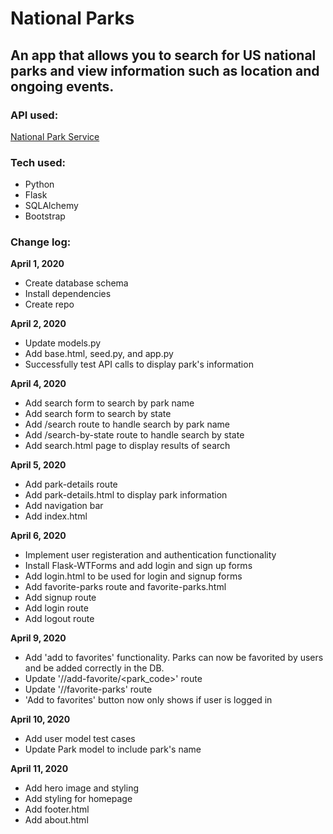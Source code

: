 # National Parks
## An app that allows you to search for US national parks and view information such as location and ongoing events. 

### API used: 
[National Park Service](https://www.nps.gov/subjects/developer/index.htm) 

### Tech used: 
- Python
- Flask
- SQLAlchemy
- Bootstrap 

### Change log: 

**April 1, 2020**
- Create database schema 
- Install dependencies 
- Create repo
  
**April 2, 2020**
- Update models.py
- Add base.html, seed.py, and app.py
- Successfully test API calls to display park's information 

**April 4, 2020**
- Add search form to search by park name
- Add search form to search by state
- Add /search route to handle search by park name
- Add /search-by-state route to handle search by state
- Add search.html page to display results of search

**April 5, 2020**
- Add park-details route 
- Add park-details.html to display park information
- Add navigation bar
- Add index.html

**April 6, 2020**
- Implement user registeration and authentication functionality
- Install Flask-WTForms and add login and sign up forms 
- Add login.html to be used for login and signup forms 
- Add favorite-parks route and favorite-parks.html
- Add signup route
- Add login route
- Add logout route 

**April 9, 2020**
- Add 'add to favorites' functionality. Parks can now be favorited by users and be added 
  correctly in the DB.
- Update '/<username>/add-favorite/<park_code>' route
- Update '/<username>/favorite-parks' route
- 'Add to favorites' button now only shows if user is logged in

**April 10, 2020**
- Add user model test cases
- Update Park model to include park's name 
  
**April 11, 2020**
- Add hero image and styling
- Add styling for homepage
- Add footer.html
- Add about.html 
